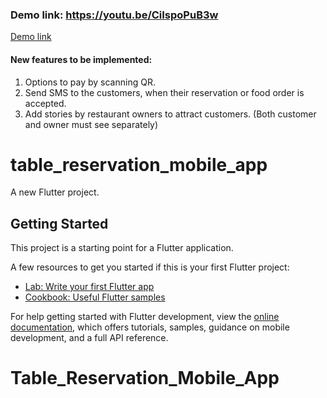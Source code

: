 ### Demo link: https://youtu.be/CiIspoPuB3w
[Demo link](https://youtu.be/CiIspoPuB3w)

#### New features to be implemented:
1. Options to pay by scanning QR.
2. Send SMS to the customers, when their reservation or food order is accepted.
3. Add stories by restaurant owners to attract customers. (Both customer and owner must see separately)
# table_reservation_mobile_app

A new Flutter project.

## Getting Started

This project is a starting point for a Flutter application.

A few resources to get you started if this is your first Flutter project:

- [Lab: Write your first Flutter app](https://docs.flutter.dev/get-started/codelab)
- [Cookbook: Useful Flutter samples](https://docs.flutter.dev/cookbook)

For help getting started with Flutter development, view the
[online documentation](https://docs.flutter.dev/), which offers tutorials,
samples, guidance on mobile development, and a full API reference.
# Table_Reservation_Mobile_App
